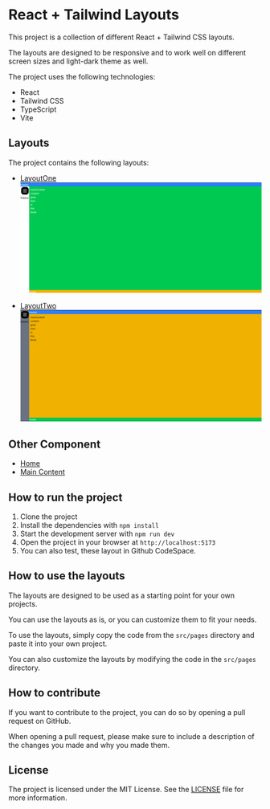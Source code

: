 # React + Tailwind Layouts

This project is a collection of different React + Tailwind CSS layouts.

The layouts are designed to be responsive and to work well on different screen sizes and light-dark theme as well.

The project uses the following technologies:

- React
- Tailwind CSS
- TypeScript
- Vite

## Layouts

The project contains the following layouts:

- [LayoutOne](./react-tailwind-layouts/src/layouts/layoutOne.tsx)  
  ![LayoutOne Preview](./react-tailwind-layouts/public/assets/layout-previews/layoutOneImg.png)

- [LayoutTwo](./react-tailwind-layouts/src/layouts/layoutTwo.tsx)  
  ![LayoutTwo Preview](./react-tailwind-layouts/public/assets/layout-previews/layoutTwoImg.png)

## Other Component

- [Home](./react-tailwind-layouts/src/pages/home/home.tsx)
- [Main Content](./react-tailwind-layouts/src/pages/mainContent/mainContent.tsx)

## How to run the project

1. Clone the project
2. Install the dependencies with `npm install`
3. Start the development server with `npm run dev`
4. Open the project in your browser at `http://localhost:5173`
5. You can also test, these layout in Github CodeSpace.

## How to use the layouts

The layouts are designed to be used as a starting point for your own projects.

You can use the layouts as is, or you can customize them to fit your needs.

To use the layouts, simply copy the code from the `src/pages` directory and paste it into your own project.

You can also customize the layouts by modifying the code in the `src/pages` directory.

## How to contribute

If you want to contribute to the project, you can do so by opening a pull request on GitHub.

When opening a pull request, please make sure to include a description of the changes you made and why you made them.

## License

The project is licensed under the MIT License. See the [LICENSE](LICENSE) file for more information.
